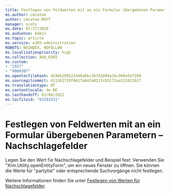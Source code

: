 ```yaml
---
title: Festlegen von Feldwerten mit an ein Formular übergebenen Parametern – Nachschlagefelder
ms.author: cmcatee
author: cmcatee-MSFT
manager: scotv
ms.date: 07/27/2020
ms.audience: Admin
ms.topic: article
ms.service: o365-administration
ROBOTS: NOINDEX, NOFOLLOW
ms.localizationpriority: high
ms.collection: Adm_O365
ms.custom:
- "1927"
- "9000307"
ms.openlocfilehash: 424b6209521440a6bc367d1094a1bc996e5ef209
ms.sourcegitcommit: d11262728f0617a843a0117cb5172aa322022b27
ms.translationtype: HT
ms.contentlocale: de-DE
ms.lasthandoff: 03/08/2022
ms.locfileid: "63293331"
---
```

# <a name="set-field-values-using-parameters-passed-to-a-form---lookup-fields"></a>Festlegen von Feldwerten mit an ein Formular übergebenen Parametern – Nachschlagefelder

Legen Sie den Wert für Nachschlagefelder und Beispiel fest: Verwenden Sie "Xrm.Utility.openEntityForm", um ein neues Fenster zu öffnen. Sie können die Werte für "partylist" oder entsprechende Suchvorgänge nicht festlegen.

Weitere Informationen finden Sie unter [Festlegen von Werten für Nachschlagefelder](https://docs.microsoft.com/previous-versions/dynamicscrm-2016/developers-guide/gg334375(v=crm.8)#set-values-for-lookup-fields).